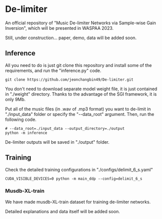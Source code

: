 # De-limiter
An official repository of "Music De-limiter Networks via Sample-wise Gain Inversion", which will be presented in WASPAA 2023.

Still, under construction... paper, demo, data will be added soon.


## Inference
All you need to do is just git clone this repository and install some of the requirements, and run the "inference.py" code.

```
git clone https://github.com/jeonchangbin49/De-limiter.git
```

You don't need to download separate model weight file, it is just contained in "./weight" directory. Thanks to the advantage of the SGI framework, it is only 9Mb. 

Put all of the music files (in .wav of .mp3 format) you want to de-limit in "./input_data" folder or specify the "--data_root" argument. Then, run the following code. 

```
# --data_root=./input_data --output_directory=./output
python -m inference
```

De-limiter outputs will be saved in "./output" folder.

## Training
Check the detailed training configurations in "./configs/delimit_6_s.yaml"

```
CUDA_VISIBLE_DEVICES=0 python -m main_ddp --config=delimit_6_s
```

### Musdb-XL-train
We have made musdb-XL-train dataset for training de-limiter networks.

Detailed explanations and data itself will be added soon.